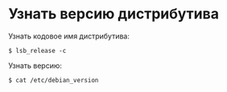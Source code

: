 # Узнать версию дистрибутива
Узнать кодовое имя дистрибутива:
```
$ lsb_release -c
```

Узнать версию:
```
$ cat /etc/debian_version
```
